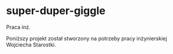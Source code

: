 # super-duper-giggle
Praca inż.


Poniższy projekt został stworzony na potrzeby pracy inżynierskiej Wojciecha Starostki.
